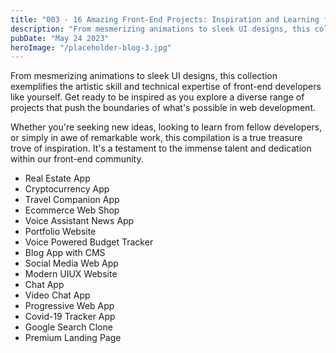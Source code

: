 ```yaml
---
title: "003 - 16 Amazing Front-End Projects: Inspiration and Learning for Web Developers"
description: "From mesmerizing animations to sleek UI designs, this collection exemplifies the artistic skill and technical expertise of front-end developers like yourself. Get ready to be inspired as you explore a diverse range of projects that push the boundaries of what's possible in web development."
pubDate: "May 24 2023"
heroImage: "/placeholder-blog-3.jpg"
---
```


From mesmerizing animations to sleek UI designs, this collection exemplifies the artistic skill and technical expertise of front-end developers like yourself. Get ready to be inspired as you explore a diverse range of projects that push the boundaries of what's possible in web development.

Whether you're seeking new ideas, looking to learn from fellow developers, or simply in awe of remarkable work, this compilation is a true treasure trove of inspiration. It's a testament to the immense talent and dedication within our front-end community.

- Real Estate App
- Cryptocurrency App
- Travel Companion App
- Ecommerce Web Shop
- Voice Assistant News App
- Portfolio Website
- Voice Powered Budget Tracker
- Blog App with CMS
- Social Media Web App
- Modern UIUX Website
- Chat App
- Video Chat App
- Progressive Web App
- Covid-19 Tracker App
- Google Search Clone
- Premium Landing Page